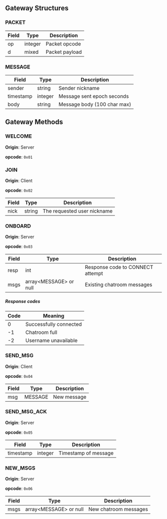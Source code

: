 ## Gateway Structures

### PACKET
| Field | Type    | Description    |
|-------|---------|----------------|
| op    | integer | Packet opcode  |
| d     | mixed   | Packet payload |

### MESSAGE
| Field     | Type    | Description                 |
|-----------|---------|-----------------------------|
| sender    | string  | Sender nickname             |
| timestamp | integer | Message sent epoch seconds  |
| body      | string  | Message body (100 char max) |

## Gateway Methods

### WELCOME

**Origin**: Server

**opcode**: ``0x01``

### JOIN

**Origin**: Client

**opcode**: ``0x02``

| Field | Type   | Description                 |
|-------|--------|-----------------------------|
| nick  | string | The requested user nickname |

### ONBOARD

**Origin**: Server

**opcode**: ``0x03``

| Field | Type                     | Description                      |
|-------|--------------------------|----------------------------------|
| resp  | int                      | Response code to CONNECT attempt |
| msgs  | array\<MESSAGE\> or null | Existing chatroom messages       |

##### Response codes

| Code | Meaning                |
|------|------------------------|
| 0    | Successfully connected |
| -1   | Chatroom full          |
| -2   | Username unavailable   |

### SEND_MSG

**Origin**: Client

**opcode**: ``0x04``

| Field | Type    | Description |
|-------|---------|-------------|
| msg   | MESSAGE | New message |

### SEND_MSG_ACK

**Origin**: Server

**opcode**: ``0x05``

| Field     | Type    | Description          |
|-----------|---------|----------------------|
| timestamp | integer | Timestamp of message |

### NEW_MSGS

**Origin**: Server

**opcode**: ``0x06``

| Field | Type                     | Description           |
|-------|--------------------------|-----------------------|
| msgs  | array\<MESSAGE\> or null | New chatroom messages |